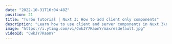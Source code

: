 ```yaml
---
date: "2022-10-31T16:04:48Z"
position: 21
title: "Turbo Tutorial | Nuxt 3: How to add client only components"
description: "Learn how to use client and server components in Nuxt 3\n\nFind the code for this tutorial here: https://github.com/Turbo-Tutorials/Nuxt3-turbos/tree/main/nuxt3-clientside-serverside-components\nVisit https://turbo-tutorials.dev/tutorials/nuxt-3-how-to-add-client-only-components/ for more info.\n\nBrowse more tutorials here: https://turbo-tutorials.dev"
image: "https://i.ytimg.com/vi/CwkJY7RaonY/maxresdefault.jpg"
videoId: "CwkJY7RaonY"
---
```


